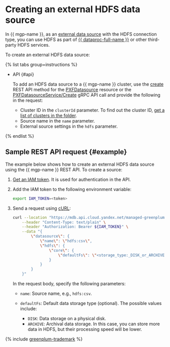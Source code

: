 # Creating an external HDFS data source

In {{ mgp-name }}, as an [external data source](../../concepts/external-tables.md#pxf-data-sources) with the HDFS connection type, you can use HDFS as part of [{{ dataproc-full-name }}](../../../data-proc/index.yaml) or other third-party HDFS services.

To create an external HDFS data source:

{% list tabs group=instructions %}


* API {#api}

   To add an HDFS data source to a {{ mgp-name }} cluster, use the [create](../../api-ref/PXFDatasource/create.md) REST API method for the [PXFDatasource](../../api-ref/PXFDatasource/index.md) resource or the [PXFDatasourceService/Create](../../api-ref/grpc/pxf_service.md#Create) gRPC API call and provide the following in the request:

   * Cluster ID in the `clusterId` parameter. To find out the cluster ID, [get a list of clusters in the folder](../cluster-list.md#list-clusters).
   * Source name in the `name` parameter.
   * External source settings in the `hdfs` parameter.

{% endlist %}

## Sample REST API request {#example}

The example below shows how to create an external HDFS data source using the {{ mgp-name }} REST API. To create a source:

1. [Get an IAM token](../../../iam/operations/index.md#iam-tokens). It is used for authentication in the API.
1. Add the IAM token to the following environment variable:

   ```bash
   export IAM_TOKEN=<token>
   ```

1. Send a request using [cURL](https://curl.haxx.se):

   ```bash
   curl --location "https://mdb.api.cloud.yandex.net/managed-greenplum/v1/clusters/<cluster_ID>/pxf_datasources" \
       --header "Content-Type: text/plain" \
       --header "Authorization: Bearer ${IAM_TOKEN}" \
       --data "{
           \"datasource\": {
               \"name\": \"hdfs:csv\",
               \"hdfs\": {
                   \"core\": {
                       \"defaultFs\": \"<storage_type:_DISK_or_ARCHIVE>\"
                   }
               }
           }
       }"
   ```

   In the request body, specify the following parameters:

   * `name`: Source name, e.g., `hdfs:csv`.
   * `defaultFs`: Default data storage type (optional). The possible values include:

      * `DISK`: Data storage on a physical disk.
      * `ARCHIVE`: Archival data storage. In this case, you can store more data in HDFS, but their processing speed will be lower.

{% include [greenplum-trademark](../../../_includes/mdb/mgp/trademark.md) %}
